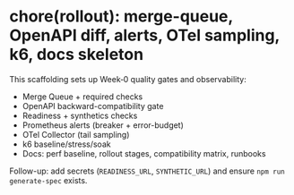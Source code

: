 # chore(rollout): merge-queue, OpenAPI diff, alerts, OTel sampling, k6, docs skeleton

This scaffolding sets up Week‑0 quality gates and observability:
- Merge Queue + required checks
- OpenAPI backward-compatibility gate
- Readiness + synthetics checks
- Prometheus alerts (breaker + error-budget)
- OTel Collector (tail sampling)
- k6 baseline/stress/soak
- Docs: perf baseline, rollout stages, compatibility matrix, runbooks

Follow-up: add secrets (`READINESS_URL`, `SYNTHETIC_URL`) and ensure `npm run generate-spec` exists.
